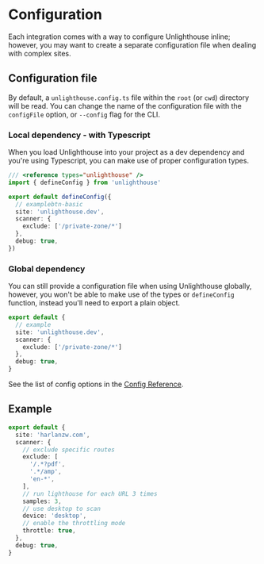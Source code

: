 # Configuration

Each integration comes with a way to configure Unlighthouse inline;
however, you may want to create a separate configuration file when dealing with complex sites.

## Configuration file

By default, a `unlighthouse.config.ts` file within the `root` (or `cwd`) directory will be read.
You can change the name of the configuration file with the `configFile` option, or `--config` flag for the CLI.

### Local dependency - with Typescript

When you load Unlighthouse into your project as a dev dependency and you're using Typescript, you can make use of proper
configuration types.

```ts unlighthouse.config.ts
/// <reference types="unlighthouse" />
import { defineConfig } from 'unlighthouse'

export default defineConfig({
  // examplebtn-basic
  site: 'unlighthouse.dev',
  scanner: {
    exclude: ['/private-zone/*']
  },
  debug: true,
})
```

### Global dependency 

You can still provide a configuration file when using Unlighthouse globally, however, you won't be able to make use of
the types or `defineConfig` function, instead you'll need to export a plain object.

```ts unlighthouse.config.ts
export default {
  // example
  site: 'unlighthouse.dev',
  scanner: {
    exclude: ['/private-zone/*']
  },
  debug: true,
}
```

See the list of config options in the [Config Reference](/api/config).


## Example

```ts unlighthouse.config.ts
export default {
  site: 'harlanzw.com',
  scanner: {
    // exclude specific routes
    exclude: [
      '/.*?pdf',
      '.*/amp',
      'en-*',
    ],
    // run lighthouse for each URL 3 times
    samples: 3,
    // use desktop to scan
    device: 'desktop',
    // enable the throttling mode
    throttle: true,
  },
  debug: true,
}
```
